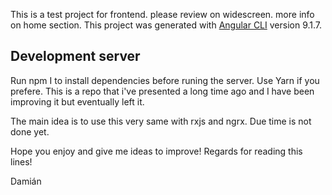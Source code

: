 
This is a test project for frontend. please review on widescreen. more info on home section.
This project was generated with [Angular CLI](https://github.com/angular/angular-cli) version 9.1.7.

## Development server

Run npm I to install dependencies before runing the server.
Use Yarn if you prefere.
This is a repo that i've presented a long time ago and I have been improving it but eventually left it.


The main idea is to use this very same with rxjs and ngrx. Due time is not done yet. 

Hope you enjoy and give me ideas to improve!
Regards for reading this lines!

Damián 
